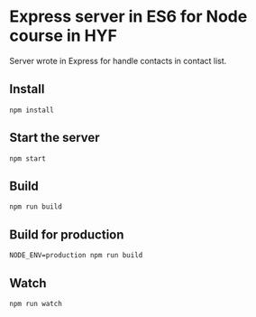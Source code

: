 # Express server in ES6 for Node course in HYF

Server wrote in Express for handle contacts in contact list.

## Install

    npm install

## Start the server

    npm start

## Build

    npm run build

## Build for production

    NODE_ENV=production npm run build

## Watch

    npm run watch